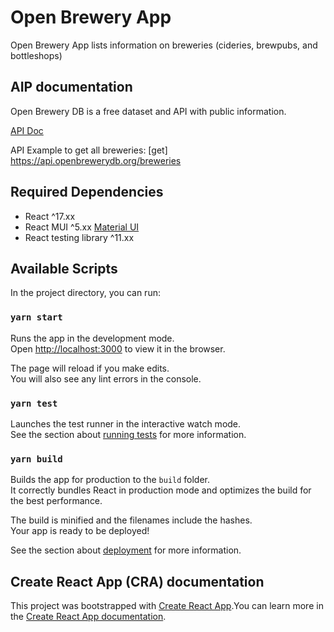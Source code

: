 # Open Brewery App
Open Brewery App lists information on breweries (cideries, brewpubs, and bottleshops)

## AIP documentation
Open Brewery DB is a free dataset and API with public information.

[API Doc](https://www.openbrewerydb.org/documentation/01-listbreweries)

API Example to get all breweries: [get] https://api.openbrewerydb.org/breweries

## Required Dependencies

- React ^17.xx
- React MUI ^5.xx [Material UI](https://mui.com/)
- React testing library ^11.xx

## Available Scripts

In the project directory, you can run:

### `yarn start`

Runs the app in the development mode.\
Open [http://localhost:3000](http://localhost:3000) to view it in the browser.

The page will reload if you make edits.\
You will also see any lint errors in the console.

### `yarn test`

Launches the test runner in the interactive watch mode.\
See the section about [running tests](https://facebook.github.io/create-react-app/docs/running-tests) for more information.

### `yarn build`

Builds the app for production to the `build` folder.\
It correctly bundles React in production mode and optimizes the build for the best performance.

The build is minified and the filenames include the hashes.\
Your app is ready to be deployed!

See the section about [deployment](https://facebook.github.io/create-react-app/docs/deployment) for more information.

## Create React App (CRA) documentation

This project was bootstrapped with [Create React App](https://github.com/facebook/create-react-app).You can learn more in the [Create React App documentation](https://facebook.github.io/create-react-app/docs/getting-started).

